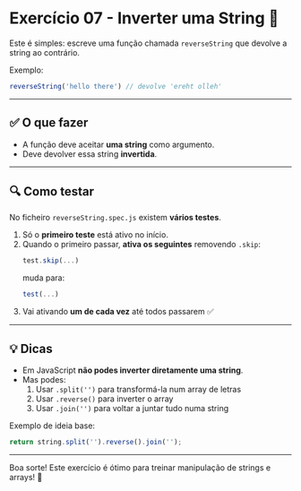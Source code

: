 # Exercício 07 - Inverter uma String 🔁

Este é simples: escreve uma função chamada `reverseString` que devolve a string ao contrário.

Exemplo:

```javascript
reverseString('hello there') // devolve 'ereht olleh'
```

---

## ✅ O que fazer

- A função deve aceitar **uma string** como argumento.
- Deve devolver essa string **invertida**.

---

## 🔍 Como testar

No ficheiro `reverseString.spec.js` existem **vários testes**.

1. Só o **primeiro teste** está ativo no início.
2. Quando o primeiro passar, **ativa os seguintes** removendo `.skip`:
   ```javascript
   test.skip(...)
   ```
   muda para:
   ```javascript
   test(...)
   ```
3. Vai ativando **um de cada vez** até todos passarem ✅

---

## 💡 Dicas

- Em JavaScript **não podes inverter diretamente uma string**.
- Mas podes:
  1. Usar `.split('')` para transformá-la num array de letras
  2. Usar `.reverse()` para inverter o array
  3. Usar `.join('')` para voltar a juntar tudo numa string

Exemplo de ideia base:
```javascript
return string.split('').reverse().join('');
```

---

Boa sorte! Este exercício é ótimo para treinar manipulação de strings e arrays! 🚀
